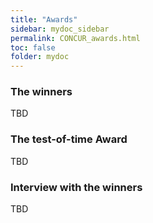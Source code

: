 ```yaml
---
title: "Awards"
sidebar: mydoc_sidebar
permalink: CONCUR_awards.html
toc: false 
folder: mydoc
---
```

### The winners
TBD

### The test-of-time Award
TBD

### Interview with the winners
TBD
